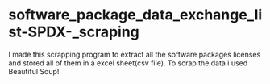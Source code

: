 # software_package_data_exchange_list-SPDX-_scraping
I made this scrapping program to extract all the software packages licenses and stored all of them in a excel sheet(csv file). To scrap the data i used Beautiful Soup!
